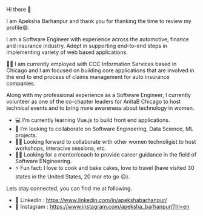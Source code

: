 Hi there 👋

I am Apeksha Barhanpur and thank you for thanking the time to review my profile😄. 

I am a Software Engineer with experience across the automotive, finance and insurance industry. Adept in supporting end-to-end steps in implementing variety of web based applications. 

:office_worker: I am currently employed with CCC Information Services based in Chicago and I am focused on building core applications that are involved in the end to end process of claims management for auto insurance companies. 

Along with my professional experience as a Software Engineer, I currently volunteer as one of the co-chapter leaders for AnitaB Chicago to host technical events and to bring more awareness about technology in women.


- :computer: I’m currently learning Vue.js to build front end applications.
- 👯 I’m looking to collaborate on Software Engineering, Data Science, ML projects.
- :woman_technologist: Looking forward to collaborate with other women technoligist to host workshops, interacive sessions, etc.
- :teacher: Looking for a mentor/coach to provide career guidance in the field of Software ENgineering.
- ⚡ Fun fact: I love to cook and bake cakes, love to travel (have visited 30 states in the United States, 20 mor eto go :wink:).

Lets stay connected, you can find me at following.

- :diamond_shape_with_a_dot_inside: LinkedIn : https://www.linkedin.com/in/apekshabarhanpur/
- :diamond_shape_with_a_dot_inside: Instagram : https://www.instagram.com/apeksha_barhanpur/?hl=en

